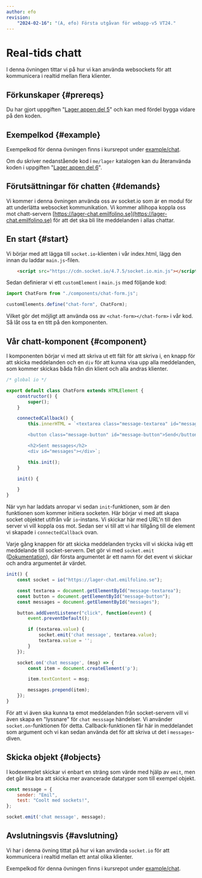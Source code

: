 ```yaml
---
author: efo
revision:
    "2024-02-16": "(A, efo) Första utgåvan för webapp-v5 VT24."
---
```

Real-tids chatt
==================================

I denna övningen tittar vi på hur vi kan använda websockets för att kommunicera i realtid mellan flera klienter.



Förkunskaper {#prereqs}
--------------------------------------

Du har gjort uppgiften "[Lager appen del 5](uppgift/lager-appen-del-5-v5)" och kan med fördel bygga vidare på den koden.



Exempelkod {#example}
--------------------------------------

Exempelkod för denna övningen finns i kursrepot under [example/chat](https://github.com/dbwebb-se/webapp/tree/master/example/chat).

Om du skriver nedanstående kod i `me/lager` katalogen kan du återanvända koden i uppgiften "[Lager appen del 6](uppgift/lager-appen-del-6-v5)".



Förutsättningar för chatten {#demands}
--------------------------------------

Vi kommer i denna övningen använda oss av socket.io som är en modul för att underlätta websocket kommunikation. Vi kommer allihopa koppla oss mot chatt-servern [https://lager-chat.emilfolino.se](https://lager-chat.emilfolino.se) för att det ska bli lite meddelanden i allas chattar.



En start {#start}
--------------------------------------

Vi börjar med att lägga till `socket.io`-klienten i vår index.html, lägg den innan du laddar `main.js`-filen.

```html
    <script src="https://cdn.socket.io/4.7.5/socket.io.min.js"></script>
```

Sedan definierar vi ett `customElement` i `main.js` med följande kod:

```javascript
import ChatForm from "./components/chat-form.js";

customElements.define("chat-form", ChatForm);
```

Vilket gör det möjligt att använda oss av `<chat-form></chat-form>` i vår kod. Så låt oss ta en titt på den komponenten.



Vår chatt-komponent {#component}
--------------------------------------

I komponenten börjar vi med att skriva ut ett fält för att skriva i, en knapp för att skicka meddelanden och en `div` för att kunna visa upp alla meddelanden, som kommer skickas båda från din klient och alla andras klienter.

```javascript
/* global io */

export default class ChatForm extends HTMLElement {
    constructor() {
        super();
    }

    connectedCallback() {
        this.innerHTML = `<textarea class="message-textarea" id="message-textarea"></textarea>

        <button class="message-button" id="message-button">Send</button>

        <h2>Sent messages</h2>
        <div id="messages"></div>`;

        this.init();
    }

    init() {

    }
}
```

När vyn har laddats anropar vi sedan `init`-funktionen, som är den funktionen som kommer initiera socketen. Här börjar vi med att skapa socket objektet utifrån vår `io`-instans. Vi skickar här med URL'n till den server vi vill koppla oss mot. Sedan ser vi till att vi har tillgång till de element vi skapade i `connectedCallback` ovan.

Varje gång knappen för att skicka meddelanden trycks vill vi skicka iväg ett meddelande till socket-servern. Det gör vi med `socket.emit` ([Dokumentation](https://socket.io/docs/v3/emit-cheatsheet/#client-side)), där första argumentet är ett namn för det event vi skickar och andra argumentet är värdet.

```javascript
init() {
    const socket = io("https://lager-chat.emilfolino.se");

    const textarea = document.getElementById("message-textarea");
    const button = document.getElementById("message-button");
    const messages = document.getElementById("messages");

    button.addEventListener("click", function(event) {
        event.preventDefault();

        if (textarea.value) {
            socket.emit('chat message', textarea.value);
            textarea.value = '';
        }
    });

    socket.on('chat message', (msg) => {
        const item = document.createElement('p');

        item.textContent = msg;

        messages.prepend(item);
    });
}
```

För att vi även ska kunna ta emot meddelanden från socket-servern vill vi även skapa en "lyssnare" för `chat messsage` händelser. Vi använder `socket.on`-funktionen för detta. Callback-funktionen får här in meddelandet som argument och vi kan sedan använda det för att skriva ut det i `messages`-diven.



Skicka objekt {#objects}
--------------------------------------

I kodexemplet skickar vi enbart en sträng som värde med hjälp av `emit`, men det går lika bra att skicka mer avancerade datatyper som till exempel objekt.

```javascript
const message = {
    sender: "Emil",
    test: "Coolt med sockets!",
};

socket.emit('chat message', message);
```


Avslutningsvis {#avslutning}
--------------------------------------

Vi har i denna övning tittat på hur vi kan använda `socket.io` för att kommunicera i realtid mellan ett antal olika klienter.

Exempelkod för denna övningen finns i kursrepot under [example/chat](https://github.com/dbwebb-se/webapp/tree/master/example/chat).
